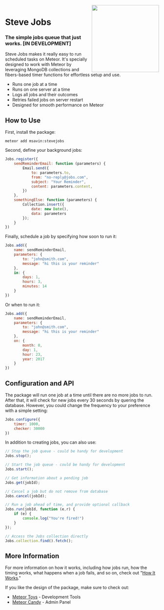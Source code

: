 <img align="right" width="220" src="https://github.com/msavin/stevejobs/blob/master/avatar.png?raw=true" />

# Steve Jobs

### The simple jobs queue that just works. [IN DEVELOPMENT]

Steve Jobs makes it really easy to run scheduled tasks on Meteor. It's specially designed to work with Meteor by leveraging MongoDB collections and fibers-based timer functions for effortless setup and use.
 - Runs one job at a time
 - Runs on one server at a time
 - Logs all jobs and their outcomes
 - Retries failed jobs on server restart
 - Designed for smooth performance on Meteor

## How to Use

First, install the package:

	meteor add msavin:stevejobs

Second, define your background jobs: 

```javascript
Jobs.register({
    sendReminderEmail: function (parameters) {
        Email.send({
            to: parameters.to,
            from: "no-reply@jobs.com",
            subject: "Your Reminder",
            content: parameters.content,
        })
    },
    somethingElse: function (parameters) {
        Collection.insert({
            date: new Date(),
            data: parameters
        });
    }
})
```

Finally, schedule a job by specifying how soon to run it:

```javascript
Jobs.add({
    name: sendReminderEmail,
    parameters: {
        to: "john@smith.com",
        message: "hi this is your reminder"
    },
    in: {
        days: 1,
        hours: 3,
        minutes: 14
    }
})
```

Or when to run it: 

```javascript
Jobs.add({
    name: sendReminderEmail,
    parameters: {
        to: "john@smith.com",
        message: "hi this is your reminder"
    },
    on: {
        month: 0,
        day: 1,
        hour: 23,
        year: 2017
    }
})

```

## Configuration and API

The package will run one job at a time until there are no more jobs to run. After that, it will check for new jobs every 30 seconds by quering the database. However, you could change the frequency to your preference with a simple setting: 

```javascript
Jobs.configure({
    timer: 1000,
    checker: 30000
})
```

In addition to creating jobs, you can also use:

```javascript
// Stop the job queue - could be handy for development
Jobs.stop();

// Start the job queue - could be handy for development
Jobs.start();

// Get information about a pending job
Jobs.get(jobId);

// Cancel a job but do not remove from database
Jobs.cancel(jobId);

// Run a job ahead of time, and provide optional callback
Jobs.run(jobId, function (e,r) {
    if (e) {
        console.log("You're fired!")
    }
});

// Access the Jobs collection directly
Jobs.collection.find().fetch();
```

## More Information

For more information on how it works, including how jobs run, how the timing works, what happens when a job fails, and so on, check out "<a href="HOWITWORKS.md">How It Works</a>."

If you like the design of the package, make sure to check out: 
 - <a href="http://meteor.toys">Meteor Toys</a> - Development Tools
 - <a href="https://www.meteorcandy.com">Meteor Candy</a> - Admin Panel